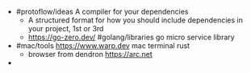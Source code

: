 - #protoflow/ideas A compiler for your dependencies
	- A structured format for how you should include dependencies in your project, 1st or 3rd
	- https://go-zero.dev/ #golang/libraries go micro service library
- #mac/tools https://www.warp.dev mac terminal rust
	- browser from dendron https://arc.net
-